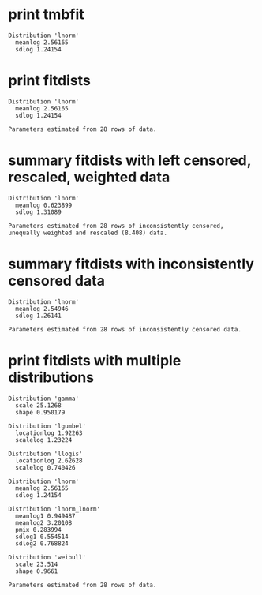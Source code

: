 # print tmbfit

    Distribution 'lnorm'
      meanlog 2.56165
      sdlog 1.24154
    

# print fitdists

    Distribution 'lnorm'
      meanlog 2.56165
      sdlog 1.24154
    
    Parameters estimated from 28 rows of data.

# summary fitdists with left censored, rescaled, weighted data

    Distribution 'lnorm'
      meanlog 0.623899
      sdlog 1.31089
    
    Parameters estimated from 28 rows of inconsistently censored, unequally weighted and rescaled (8.408) data.

# summary fitdists with inconsistently censored data

    Distribution 'lnorm'
      meanlog 2.54946
      sdlog 1.26141
    
    Parameters estimated from 28 rows of inconsistently censored data.

# print fitdists with multiple distributions

    Distribution 'gamma'
      scale 25.1268
      shape 0.950179
    
    Distribution 'lgumbel'
      locationlog 1.92263
      scalelog 1.23224
    
    Distribution 'llogis'
      locationlog 2.62628
      scalelog 0.740426
    
    Distribution 'lnorm'
      meanlog 2.56165
      sdlog 1.24154
    
    Distribution 'lnorm_lnorm'
      meanlog1 0.949487
      meanlog2 3.20108
      pmix 0.283994
      sdlog1 0.554514
      sdlog2 0.768824
    
    Distribution 'weibull'
      scale 23.514
      shape 0.9661
    
    Parameters estimated from 28 rows of data.

